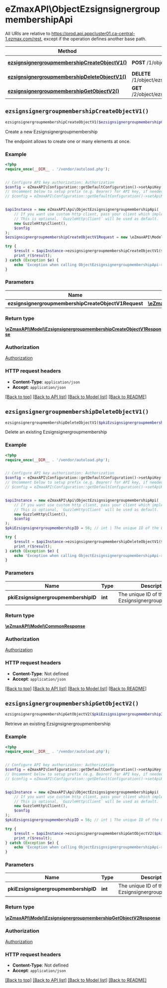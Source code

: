 # eZmaxAPI\ObjectEzsignsignergroupmembershipApi

All URIs are relative to https://prod.api.appcluster01.ca-central-1.ezmax.com/rest, except if the operation defines another base path.

| Method | HTTP request | Description |
| ------------- | ------------- | ------------- |
| [**ezsignsignergroupmembershipCreateObjectV1()**](ObjectEzsignsignergroupmembershipApi.md#ezsignsignergroupmembershipCreateObjectV1) | **POST** /1/object/ezsignsignergroupmembership | Create a new Ezsignsignergroupmembership |
| [**ezsignsignergroupmembershipDeleteObjectV1()**](ObjectEzsignsignergroupmembershipApi.md#ezsignsignergroupmembershipDeleteObjectV1) | **DELETE** /1/object/ezsignsignergroupmembership/{pkiEzsignsignergroupmembershipID} | Delete an existing Ezsignsignergroupmembership |
| [**ezsignsignergroupmembershipGetObjectV2()**](ObjectEzsignsignergroupmembershipApi.md#ezsignsignergroupmembershipGetObjectV2) | **GET** /2/object/ezsignsignergroupmembership/{pkiEzsignsignergroupmembershipID} | Retrieve an existing Ezsignsignergroupmembership |


## `ezsignsignergroupmembershipCreateObjectV1()`

```php
ezsignsignergroupmembershipCreateObjectV1($ezsignsignergroupmembershipCreateObjectV1Request): \eZmaxAPI\Model\EzsignsignergroupmembershipCreateObjectV1Response
```

Create a new Ezsignsignergroupmembership

The endpoint allows to create one or many elements at once.

### Example

```php
<?php
require_once(__DIR__ . '/vendor/autoload.php');


// Configure API key authorization: Authorization
$config = eZmaxAPI\Configuration::getDefaultConfiguration()->setApiKey('Authorization', 'YOUR_API_KEY');
// Uncomment below to setup prefix (e.g. Bearer) for API key, if needed
// $config = eZmaxAPI\Configuration::getDefaultConfiguration()->setApiKeyPrefix('Authorization', 'Bearer');


$apiInstance = new eZmaxAPI\Api\ObjectEzsignsignergroupmembershipApi(
    // If you want use custom http client, pass your client which implements `GuzzleHttp\ClientInterface`.
    // This is optional, `GuzzleHttp\Client` will be used as default.
    new GuzzleHttp\Client(),
    $config
);
$ezsignsignergroupmembershipCreateObjectV1Request = new \eZmaxAPI\Model\EzsignsignergroupmembershipCreateObjectV1Request(); // \eZmaxAPI\Model\EzsignsignergroupmembershipCreateObjectV1Request

try {
    $result = $apiInstance->ezsignsignergroupmembershipCreateObjectV1($ezsignsignergroupmembershipCreateObjectV1Request);
    print_r($result);
} catch (Exception $e) {
    echo 'Exception when calling ObjectEzsignsignergroupmembershipApi->ezsignsignergroupmembershipCreateObjectV1: ', $e->getMessage(), PHP_EOL;
}
```

### Parameters

| Name | Type | Description  | Notes |
| ------------- | ------------- | ------------- | ------------- |
| **ezsignsignergroupmembershipCreateObjectV1Request** | [**\eZmaxAPI\Model\EzsignsignergroupmembershipCreateObjectV1Request**](../Model/EzsignsignergroupmembershipCreateObjectV1Request.md)|  | |

### Return type

[**\eZmaxAPI\Model\EzsignsignergroupmembershipCreateObjectV1Response**](../Model/EzsignsignergroupmembershipCreateObjectV1Response.md)

### Authorization

[Authorization](../../README.md#Authorization)

### HTTP request headers

- **Content-Type**: `application/json`
- **Accept**: `application/json`

[[Back to top]](#) [[Back to API list]](../../README.md#endpoints)
[[Back to Model list]](../../README.md#models)
[[Back to README]](../../README.md)

## `ezsignsignergroupmembershipDeleteObjectV1()`

```php
ezsignsignergroupmembershipDeleteObjectV1($pkiEzsignsignergroupmembershipID): \eZmaxAPI\Model\CommonResponse
```

Delete an existing Ezsignsignergroupmembership



### Example

```php
<?php
require_once(__DIR__ . '/vendor/autoload.php');


// Configure API key authorization: Authorization
$config = eZmaxAPI\Configuration::getDefaultConfiguration()->setApiKey('Authorization', 'YOUR_API_KEY');
// Uncomment below to setup prefix (e.g. Bearer) for API key, if needed
// $config = eZmaxAPI\Configuration::getDefaultConfiguration()->setApiKeyPrefix('Authorization', 'Bearer');


$apiInstance = new eZmaxAPI\Api\ObjectEzsignsignergroupmembershipApi(
    // If you want use custom http client, pass your client which implements `GuzzleHttp\ClientInterface`.
    // This is optional, `GuzzleHttp\Client` will be used as default.
    new GuzzleHttp\Client(),
    $config
);
$pkiEzsignsignergroupmembershipID = 56; // int | The unique ID of the Ezsignsignergroupmembership

try {
    $result = $apiInstance->ezsignsignergroupmembershipDeleteObjectV1($pkiEzsignsignergroupmembershipID);
    print_r($result);
} catch (Exception $e) {
    echo 'Exception when calling ObjectEzsignsignergroupmembershipApi->ezsignsignergroupmembershipDeleteObjectV1: ', $e->getMessage(), PHP_EOL;
}
```

### Parameters

| Name | Type | Description  | Notes |
| ------------- | ------------- | ------------- | ------------- |
| **pkiEzsignsignergroupmembershipID** | **int**| The unique ID of the Ezsignsignergroupmembership | |

### Return type

[**\eZmaxAPI\Model\CommonResponse**](../Model/CommonResponse.md)

### Authorization

[Authorization](../../README.md#Authorization)

### HTTP request headers

- **Content-Type**: Not defined
- **Accept**: `application/json`

[[Back to top]](#) [[Back to API list]](../../README.md#endpoints)
[[Back to Model list]](../../README.md#models)
[[Back to README]](../../README.md)

## `ezsignsignergroupmembershipGetObjectV2()`

```php
ezsignsignergroupmembershipGetObjectV2($pkiEzsignsignergroupmembershipID): \eZmaxAPI\Model\EzsignsignergroupmembershipGetObjectV2Response
```

Retrieve an existing Ezsignsignergroupmembership



### Example

```php
<?php
require_once(__DIR__ . '/vendor/autoload.php');


// Configure API key authorization: Authorization
$config = eZmaxAPI\Configuration::getDefaultConfiguration()->setApiKey('Authorization', 'YOUR_API_KEY');
// Uncomment below to setup prefix (e.g. Bearer) for API key, if needed
// $config = eZmaxAPI\Configuration::getDefaultConfiguration()->setApiKeyPrefix('Authorization', 'Bearer');


$apiInstance = new eZmaxAPI\Api\ObjectEzsignsignergroupmembershipApi(
    // If you want use custom http client, pass your client which implements `GuzzleHttp\ClientInterface`.
    // This is optional, `GuzzleHttp\Client` will be used as default.
    new GuzzleHttp\Client(),
    $config
);
$pkiEzsignsignergroupmembershipID = 56; // int | The unique ID of the Ezsignsignergroupmembership

try {
    $result = $apiInstance->ezsignsignergroupmembershipGetObjectV2($pkiEzsignsignergroupmembershipID);
    print_r($result);
} catch (Exception $e) {
    echo 'Exception when calling ObjectEzsignsignergroupmembershipApi->ezsignsignergroupmembershipGetObjectV2: ', $e->getMessage(), PHP_EOL;
}
```

### Parameters

| Name | Type | Description  | Notes |
| ------------- | ------------- | ------------- | ------------- |
| **pkiEzsignsignergroupmembershipID** | **int**| The unique ID of the Ezsignsignergroupmembership | |

### Return type

[**\eZmaxAPI\Model\EzsignsignergroupmembershipGetObjectV2Response**](../Model/EzsignsignergroupmembershipGetObjectV2Response.md)

### Authorization

[Authorization](../../README.md#Authorization)

### HTTP request headers

- **Content-Type**: Not defined
- **Accept**: `application/json`

[[Back to top]](#) [[Back to API list]](../../README.md#endpoints)
[[Back to Model list]](../../README.md#models)
[[Back to README]](../../README.md)
